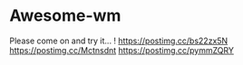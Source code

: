 # Awesome-wm
Please come on and  try it... !
https://postimg.cc/bs22zx5N
https://postimg.cc/Mctnsdnt
https://postimg.cc/pymmZQRY
